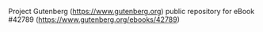 Project Gutenberg (https://www.gutenberg.org) public repository for eBook #42789 (https://www.gutenberg.org/ebooks/42789)

